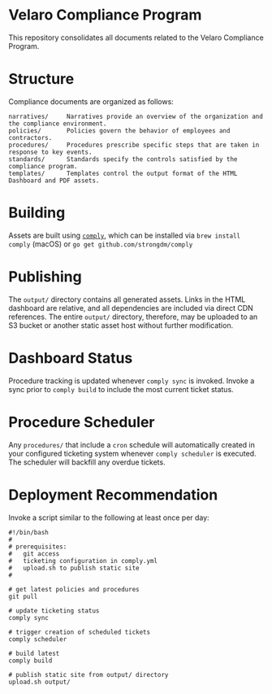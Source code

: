 # Velaro Compliance Program

This repository consolidates all documents related to the Velaro Compliance Program.

# Structure

Compliance documents are organized as follows:

```
narratives/     Narratives provide an overview of the organization and the compliance environment.
policies/       Policies govern the behavior of employees and contractors.
procedures/     Procedures prescribe specific steps that are taken in response to key events.
standards/      Standards specify the controls satisfied by the compliance program.
templates/      Templates control the output format of the HTML Dashboard and PDF assets.
```

# Building

Assets are built using [`comply`](https://comply.strongdm.com), which can be installed via `brew install comply` (macOS) or `go get github.com/strongdm/comply`

# Publishing

The `output/` directory contains all generated assets. Links in the HTML dashboard are relative, and all dependencies are included via direct CDN references. The entire `output/` directory, therefore, may be uploaded to an S3 bucket or another static asset host without further modification.

# Dashboard Status

Procedure tracking is updated whenever `comply sync` is invoked. Invoke a sync prior to `comply build` to include the most current ticket status.

# Procedure Scheduler

Any `procedures/` that include a `cron` schedule will automatically created in your configured ticketing system whenever `comply scheduler` is executed. The scheduler will backfill any overdue tickets.

# Deployment Recommendation

Invoke a script similar to the following at least once per day:

```
#!/bin/bash
#
# prerequisites:
#   git access
#   ticketing configuration in comply.yml
#   upload.sh to publish static site
#

# get latest policies and procedures
git pull

# update ticketing status
comply sync

# trigger creation of scheduled tickets
comply scheduler

# build latest
comply build

# publish static site from output/ directory
upload.sh output/
```
